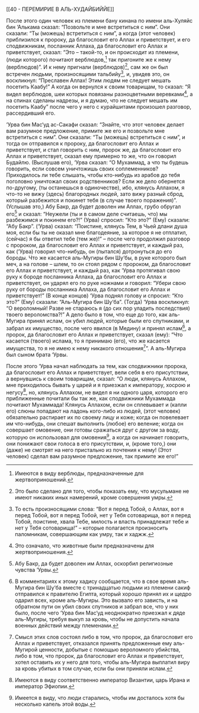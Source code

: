 [[40 - ПЕРЕМИРИЕ В АЛЬ-ХУДАЙБИЙЙЕ]]

После этого один человек из племени бану кинана по имени аль-Хуляйс бин ‘Алькама сказал: “Позвольте и мне встретиться с ним”. Они сказали: “Ты (можешь) встретиться с ним”, а когда (этот человек) приблизился к пророку, да благословит его Аллах и приветствует, и его сподвижникам, посланник Аллаха, да благословит его Аллах и приветствует, сказал: “Это – такой-то, и он происходит из племени, (люди которого) почитают верблюдов,[^1] так пригоните же к нему (верблюдов)”. И к нему пригнали (верблюдов)[^2], сам же он был встречен людьми, произносящими тальбийу[^3], и, увидев это, он воскликнул: “Преславен Аллах! Этим людям не следует мешать посетить Каабу!” А когда он вернулся к своим товарищам, то сказал: “Я видел верблюдов, шеи которых повязаны разноцветными веревками[^4], а на спинах сделаны надрезы, и я думаю, что не следует мешать им посетить Каабу” после чего у него с курайшитами произошел разговор, рассердивший его.

‘Урва бин Мас‘уд ас-Сакафи сказал: “Знайте, что этот человек делает вам разумное предложение, примите же его и позвольте мне встретиться с ним”. Они сказали: “Ты (можешь) встретиться с ним”, и тогда он отправился к пророку, да благословит его Аллах и приветствует, и стал говорить с ним, пророк же, да благословит его Аллах и приветствует, сказал ему примерно то же, что он говорил Будайлю. (Выслушав его), ‘Урва сказал: “О Мухаммад, а что ты будешь говорить, если совсем уничтожишь своих соплеменников? Приходилось ли тебе слышать, чтобы кто-нибудь из арабов до тебя поголовно уничтожал своих родственников? Если же дело обернется по-другому, (ты останешься в одиночестве), ибо, клянусь Аллахом, я что-то не вижу (здесь) благородных людей, зато вижу разный сброд, который разбежится и покинет тебя (в случае твоего поражения)”. (Услышав это,) Абу Бакр, да будет доволен им Аллах, грубо обругал его[^5] и сказал: “Неужели (ты и в самом деле считаешь, что) мы разбежимся и покинем его?!” (Урва) спросил: “Кто это?” (Ему) сказали: “Абу Бакр”. (‘Урва) сказал: “Поистине, клянусь Тем, в Чьей длани душа моя, если бы ты не оказал мне благодеяние, за которое я не отплатил, (сейчас) я бы ответил тебе (тем же)!” – после чего продолжил разговор с пророком, да благословит его Аллах и приветствует, и каждый раз, как (‘Урва) говорил что-нибудь, он (пытался) дотронуться до его бороды. Что же касается аль-Мугиры бин Шу‘бы, в руке которого был меч, а на голове – шлем, то он стоял рядом с пророком, да благословит его Аллах и приветствует, и каждый раз, как ‘Урва протягивал свою руку к бороде посланника Аллаха, да благословит его Аллах и приветствует, он ударял его по руке ножнами и говорил: “Убери свою руку от бороды посланника Аллаха, да благословит его Аллах и приветствует!” (В конце концов) ‘Урва поднял голову и спросил: “Кто это?” (Ему) сказали: “Аль-Мугира бин Шу‘ба”. (Тогда) ‘Урва воскликнул: “О вероломный! Разве не стараюсь я (до сих пор уладить последствия) твоего вероломства?!” А дело было в том, что еще до того, как аль-Мугира принял ислам, он убил людей, которые были его спутниками, и забрал их имущество, после чего явился (в Медину) и принял ислам[^6], а пророк, да благословит его Аллах и приветствует, сказал (ему): “Что касается (твоего) ислама, то я принимаю (его), что же касается имущества, то я не имею к нему никакого отношения[^7]”. А аль-Мугира был сыном брата ‘Урвы.

После этого ‘Урва начал наблюдать за тем, как сподвижники пророка, да благословит его Аллах и приветствует, вели себя в его присутствии, а вернувшись к своим товарищам, сказал: “О люди, клянусь Аллахом, мне приходилось бывать у царей и я приезжал к императору, хосрою и негусу[^8], но, клянусь Аллахом, не видел я ни одного царя, которого его приближенные почитали бы так же, как сподвижники Мухаммада почитают Мухаммада! Клянусь Аллахом, если он сплевывает и (капли его) слюны попадают на ладонь кого-либо из людей, (этот человек) обязательно растирает их по своему лицу и коже; когда он повелевает им что-нибудь, они спешат выполнить (любое) его веление; когда он совершает омовение, они готовы сражаться друг с другом за воду, которую он использовал для омовения[^9], а когда он начинает говорить, они понижают свои голоса в его присутствии, и, (кроме того,) они (даже) не смотрят на него пристально из почтения к нему! (Этот человек) сделал вам разумное предложение, так примите же его!”

[^1]: Имеются в виду верблюды, предназначенные для жертвоприношений.

[^2]: Это было сделано для того, чтобы показать ему, что мусульмане не имеют никаких иных намерений, кроме совершения умры.

[^3]: То есть произносящими слова: “Вот я перед Тобой, о Аллах, вот я перед Тобой, вот я перед Тобой, нет у Тебя сотоварища, вот я перед Тобой, поистине, хвала Тебе, милость и власть принадлежат тебе и нет у Тебя сотоварища!” – которые полагается произносить паломникам, совершающим как умру, так и хаджж.

[^4]: Это означало, что животные были предназначены для жертвоприношения.

[^5]: Абу Бакр, да будет доволен им Аллах, оскорбил религиозные чувства ‘Урвы.

[^6]: В комментариях к этому хадису сообщается, что в свое время аль-Мугира бин Шу‘ба вместе с тринадцатью людьми из племени сакиф отправился к правителю Египта, который хорошо принял их и щедро одарил всех, кроме аль-Мугиры. Это вызвало его зависть, и на обратном пути он убил своих спутников и забрал все, что у них было, после чего ‘Урва бин Мас‘уд неоднократно приезжал к дяде аль-Мугиры, требуя выкуп за кровь, чтобы не допустить начала военных действий между племенами.

[^7]: Смысл этих слов состоял либо в том, что пророк, да благословит его Аллах и приветствует, отказался принять предложенные ему аль-Мугирой ценности, добытые с помощью вероломного убийства, либо в том, что пророк, да благословит его Аллах и приветствует, хотел оставить их у него для того, чтобы аль-Мугира выплатил виру за кровь убитых в том случае, если бы они приняли ислам.

[^8]: Имеются в виду соответственно император Византии, царь Ирана и император Эфиопии.

[^9]: Имеется в виду, что люди старались, чтобы им досталось хотя бы несколько капель этой воды.

